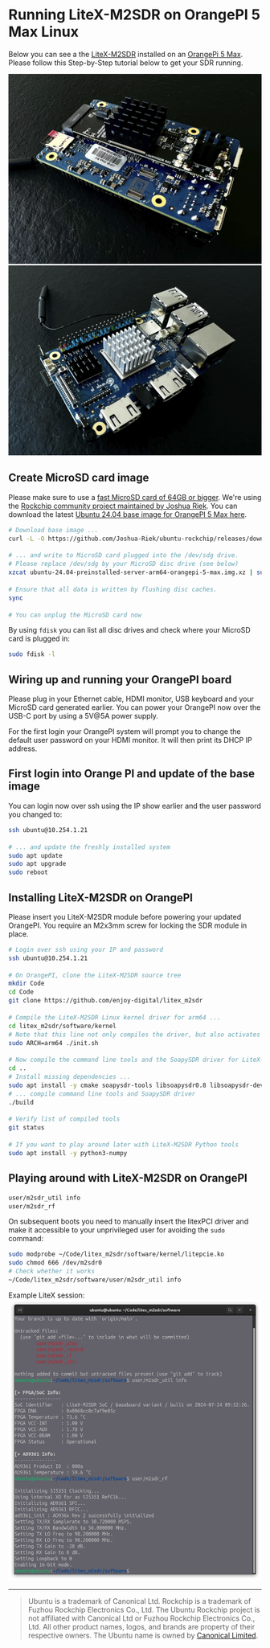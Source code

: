 # Running LiteX-M2SDR on OrangePI 5 Max Linux

Below you can see a the [LiteX-M2SDR](../..) installed on an [OrangePi 5 Max](http://www.orangepi.org/html/hardWare/computerAndMicrocontrollers/details/Orange-Pi-5-Max.html). Please follow this Step-by-Step tutorial below to get your SDR running.

![Connecting LiteX-M2SDR to the OrangePI 5 Max](images/orangepi-5-max-with-LiteX-M2SDR-bot.jpg)
![OrangePI 5 Max from the CPU side](images/orangepi-5-max-with-LiteX-M2SDR-top.jpg)

## Create MicroSD card image

Please make sure to use a [fast MicroSD card of 64GB or bigger](https://www.amazon.com/dp/B09X7BYSFG). We're using the [Rockchip community project maintained by Joshua Riek](https://github.com/Joshua-Riek/ubuntu-rockchip/).
You can download the latest [Ubuntu 24.04 base image for OrangePI 5 Max here](https://joshua-riek.github.io/ubuntu-rockchip-download/boards/orangepi-5-max.html).

```bash
# Download base image ...
curl -L -O https://github.com/Joshua-Riek/ubuntu-rockchip/releases/download/v2.3.1/ubuntu-24.04-preinstalled-server-arm64-orangepi-5-max.img.xz

# ... and write to MicroSD card plugged into the /dev/sdg drive.
# Please replace /dev/sdg by your MicroSD disc drive (see below)
xzcat ubuntu-24.04-preinstalled-server-arm64-orangepi-5-max.img.xz | sudo dd bs=128M of=/dev/sdg

# Ensure that all data is written by flushing disc caches.
sync

# You can unplug the MicroSD card now
```

By using `fdisk` you can list all disc drives and check where your MicroSD card is plugged in:
```bash
sudo fdisk -l
```

## Wiring up and running your OrangePI board

Please plug in your Ethernet cable, HDMI monitor, USB keyboard and your MicroSD card generated earlier. You can power your OrangePI now over the USB-C port by using a 5V@5A power supply.

For the first login your OrangePI system will prompt you to change the default user password on your HDMI monitor. It will then print its DHCP IP address.


## First login into Orange PI and update of the base image

You can login now over ssh using the IP show earlier and the user password you changed to:
```bash
ssh ubuntu@10.254.1.21

# ... and update the freshly installed system
sudo apt update
sudo apt upgrade
sudo reboot
```

## Installing LiteX-M2SDR on OrangePI

Please insert you LiteX-M2SDR module before powering your updated OrangePI. You require an M2x3mm screw for locking the SDR module in place.

```bash
# Login over ssh using your IP and password
ssh ubuntu@10.254.1.21

# On OrangePI, clone the LiteX-M2SDR source tree
mkdir Code
cd Code
git clone https://github.com/enjoy-digital/litex_m2sdr

# Compile the LiteX-M2SDR Linux kernel driver for arm64 ...
cd litex_m2sdr/software/kernel
# Note that this line not only compiles the driver, but also activates it
sudo ARCH=arm64 ./init.sh 

# Now compile the command line tools and the SoapySDR driver for LiteX-M2SDR
cd ..
# Install missing dependencies ...
sudo apt install -y cmake soapysdr-tools libsoapysdr0.8 libsoapysdr-dev
# ... compile command line tools and SoapySDR driver
./build

# Verify list of compiled tools
git status

# If you want to play around later with LiteX-M2SDR Python tools
sudo apt install -y python3-numpy
```

## Playing around with LiteX-M2SDR on OrangePI
```bash
user/m2sdr_util info
user/m2sdr_rf
```

On subsequent boots you need to manually insert the litexPCI driver and make it accessible to your unprivileged user for avoiding the `sudo` command:
```bash
sudo modprobe ~/Code/litex_m2sdr/software/kernel/litepcie.ko
sudo chmod 666 /dev/m2sdr0
# Check whether it works
~/Code/litex_m2sdr/software/user/m2sdr_util info
```
Example LiteX session:
![Running LiteX-M2SDR on OrangePI 5 Max Linux via ssh](images/orangepi-5-max.png)

---
> Ubuntu is a trademark of Canonical Ltd. Rockchip is a trademark of Fuzhou Rockchip Electronics Co., Ltd. The Ubuntu Rockchip project is not affiliated with Canonical Ltd or Fuzhou Rockchip Electronics Co., Ltd. All other product names, logos, and brands are property of their respective owners. The Ubuntu name is owned by [Canonical Limited](https://ubuntu.com/).
